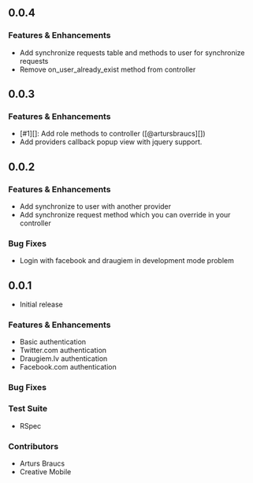 ## 0.0.4

### Features & Enhancements

* Add synchronize requests table and methods to user for synchronize requests
* Remove on_user_already_exist method from controller

## 0.0.3

### Features & Enhancements

* [#1][]: Add role methods to controller ([@artursbraucs][])
* Add providers callback popup view with jquery support.

## 0.0.2

### Features & Enhancements

* Add synchronize to user with another provider
* Add synchronize request method which you can override in your controller

### Bug Fixes

* Login with facebook and draugiem in development mode problem

## 0.0.1

* Initial release

### Features & Enhancements

* Basic authentication
* Twitter.com authentication
* Draugiem.lv authentication
* Facebook.com authentication

### Bug Fixes

### Test Suite

* RSpec

### Contributors

* Arturs Braucs
* Creative Mobile